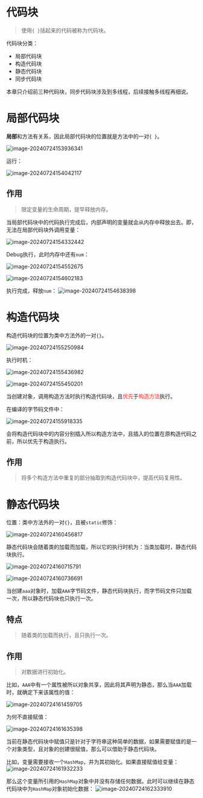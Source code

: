 # 代码块

> 使用`{ }`括起来的代码被称为代码块。

代码块分类：

- 局部代码块
- 构造代码块
- 静态代码块
- 同步代码块

本章只介绍前三种代码块，同步代码块涉及到多线程，后续接触多线程再细说。



# 局部代码块

**局部**和方法有关系，因此局部代码块的位置就是方法中的一对`{ }`。

![image-20240724153936341](assets/image-20240724153936341.png)

运行：

![image-20240724154042117](assets/image-20240724154042117.png)

## 作用

> 限定变量的生命周期，提早释放内存。

当局部代码块中的代码执行完成后，内部声明的变量就会从内存中释放出去。即，无法在局部代码块外调用变量：

![image-20240724154332442](assets/image-20240724154332442.png)

Debug执行，此时内存中还有`num`：

![image-20240724154552675](assets/image-20240724154552675.png)

![image-20240724154602183](assets/image-20240724154602183.png)

执行完成，释放`num`：
![image-20240724154638398](assets/image-20240724154638398.png)



# 构造代码块

构造代码块的位置为类中方法外的一对`{}`。

![image-20240724155250984](assets/image-20240724155250984.png)

执行时机：

![image-20240724155436982](assets/image-20240724155436982.png)

![image-20240724155450201](assets/image-20240724155450201.png)

当创建对象，调用构造方法时执行构造代码块，且<font color='#F56C6C'>**优先**</font>于<font color='#F56C6C'>**构造方法**</font>执行。

在编译的字节码文件中：

![image-20240724155918335](assets/image-20240724155918335.png)

会将构造代码块中的内容分别插入所以构造方法中，且插入的位置在原构造代码之前，所以优先于构造执行。

## 作用

> 将多个构造方法中重复的部分抽取到构造代码块中，提高代码复用性。



# 静态代码块

位置：类中方法外的一对`{}`，且被`static`修饰：

![image-20240724160456817](assets/image-20240724160456817.png)

静态代码块会随着类的加载而加载，所以它的执行时机为：当类加载时，静态代码块执行。

![image-20240724160715791](assets/image-20240724160715791.png)

![image-20240724160736691](assets/image-20240724160736691.png)

当创建`aaa`对象时，加载`AAA`字节码文件，静态代码块执行，而字节码文件只加载一次，所以静态代码块也只执行一次。

## 特点

> 随着类的加载而执行，且只执行一次。

## 作用

> 对数据进行初始化。

比如，`AAA`中有一个属性被所以对象共享，因此将其声明为静态，那么当`AAA`加载时，就确定下来该属性的值：

![image-20240724161459705](assets/image-20240724161459705.png)

为何不直接赋值：

![image-20240724161635398](assets/image-20240724161635398.png)

当前在静态代码块中赋值只是针对于字符串这种简单的数据，如果需要赋值的是一个对象类型，且对象的创建很赋值，那么可以借助于静态代码块。

比如，变量需要接收一个`HashMap`，并为其初始化。如果直接赋值给变量：
![image-20240724161932233](assets/image-20240724161932233.png)

那么这个变量所引用的`HashMap`对象中并没有存储任何数据。此时可以继续在静态代码块中为`HashMap`对象初始化数据：
![image-20240724162333910](assets/image-20240724162333910.png)